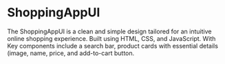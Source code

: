 # ShoppingAppUI
The ShoppingAppUI is a clean and simple design tailored for an intuitive online shopping experience. Built using HTML, CSS, and JavaScript. With Key components include a search bar, product cards with essential details (image, name, price, and add-to-cart button.
